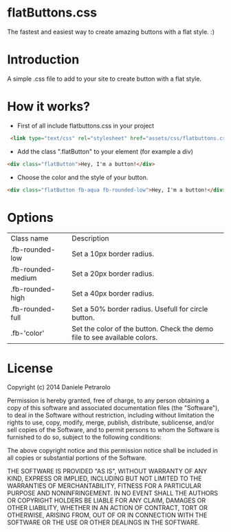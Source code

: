 flatButtons.css
==============
The fastest and easiest way to create amazing buttons with a flat style. :)



Introduction
=============
A simple .css file to add to your site to create button with a flat style. 


How it works?
============
- First of all include flatbuttons.css in your project
```html
 <link type="text/css" rel="stylesheet" href="assets/css/flatbuttons.css" />
```
- Add the class ".flatButton" to your element (for example a div) 
```html
<div class="flatButton">Hey, I'm a button!</div>
```
- Choose the color and the style of your button.
```html
<div class="flatButton fb-aqua fb-rounded-low">Hey, I'm a button!</div>
```


Options
==========
<table class="table">
	<tr>
		<td class="bold">Class name</td>
		<td class="bold">Description</td>
	</tr>
	<tr>
		<td class="bold">.fb-rounded-low</td>
		<td>Set a 10px border radius.</td>
	</tr>
	<tr>
		<td class="bold">.fb-rounded-medium</td>
		<td>Set a 20px border radius.</td>
	</tr>
	<tr>
		<td class="bold">.fb-rounded-high</td>
		<td>Set a 40px border radius.</td>
	</tr>
	<tr>
		<td class="bold">.fb-rounded-full</td>
		<td>Set a 50% border radius. Usefull for circle button.</td>
	</tr>
	<tr>
		<td class="bold">.fb-'color'</td>
		<td>Set the color of the button. Check the demo file to see available colors.</td>
	</tr>
</table>
				
				
License
==========

Copyright (c) 2014 Daniele Petrarolo

Permission is hereby granted, free of charge, to any person
obtaining a copy of this software and associated documentation
files (the "Software"), to deal in the Software without
restriction, including without limitation the rights to use,
copy, modify, merge, publish, distribute, sublicense, and/or sell
copies of the Software, and to permit persons to whom the
Software is furnished to do so, subject to the following
conditions:

The above copyright notice and this permission notice shall be
included in all copies or substantial portions of the Software.

THE SOFTWARE IS PROVIDED "AS IS", WITHOUT WARRANTY OF ANY KIND,
EXPRESS OR IMPLIED, INCLUDING BUT NOT LIMITED TO THE WARRANTIES
OF MERCHANTABILITY, FITNESS FOR A PARTICULAR PURPOSE AND
NONINFRINGEMENT. IN NO EVENT SHALL THE AUTHORS OR COPYRIGHT
HOLDERS BE LIABLE FOR ANY CLAIM, DAMAGES OR OTHER LIABILITY,
WHETHER IN AN ACTION OF CONTRACT, TORT OR OTHERWISE, ARISING
FROM, OUT OF OR IN CONNECTION WITH THE SOFTWARE OR THE USE OR
OTHER DEALINGS IN THE SOFTWARE.
